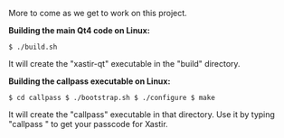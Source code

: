 
More to come as we get to work on this project.


**Building the main Qt4 code on Linux:**

`$ ./build.sh`

It will create the "xastir-qt" executable in the "build" directory.


**Building the callpass executable on Linux:**

`$ cd callpass
$ ./bootstrap.sh
$ ./configure
$ make`

It will create the "callpass" executable in that directory. Use it by typing "callpass <callsign>" to get your passcode for Xastir.



